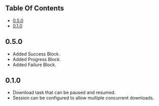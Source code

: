## Table Of Contents

* [0.5.0](#0.5.0)
* [0.1.0](#0.1.0)

## 0.5.0

- Added Success Block.
- Added Progress Block.
- Added Failure Block.

## 0.1.0

- Download task that can be paused and resumed.
- Session can be configured to allow multiple concurrent downloads.


